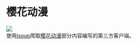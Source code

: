 # 樱花动漫  
![](https://img.shields.io/badge/Android-5.0%20or%20above-brightgreen.svg)  
使用[jsoup](https://github.com/jhy/jsoup)爬取[樱花动漫](http://www.yhdm.tv/)部分内容编写的第三方客户端。

